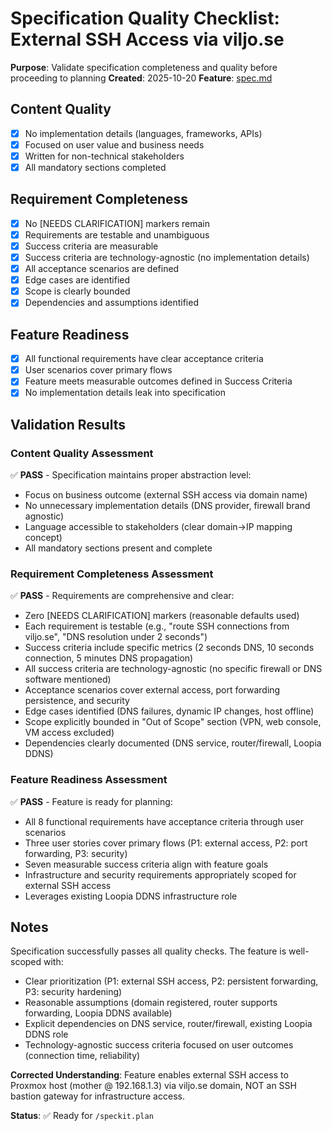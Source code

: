 # Specification Quality Checklist: External SSH Access via viljo.se

**Purpose**: Validate specification completeness and quality before proceeding to planning
**Created**: 2025-10-20
**Feature**: [spec.md](../spec.md)

## Content Quality

- [x] No implementation details (languages, frameworks, APIs)
- [x] Focused on user value and business needs
- [x] Written for non-technical stakeholders
- [x] All mandatory sections completed

## Requirement Completeness

- [x] No [NEEDS CLARIFICATION] markers remain
- [x] Requirements are testable and unambiguous
- [x] Success criteria are measurable
- [x] Success criteria are technology-agnostic (no implementation details)
- [x] All acceptance scenarios are defined
- [x] Edge cases are identified
- [x] Scope is clearly bounded
- [x] Dependencies and assumptions identified

## Feature Readiness

- [x] All functional requirements have clear acceptance criteria
- [x] User scenarios cover primary flows
- [x] Feature meets measurable outcomes defined in Success Criteria
- [x] No implementation details leak into specification

## Validation Results

### Content Quality Assessment
✅ **PASS** - Specification maintains proper abstraction level:
- Focus on business outcome (external SSH access via domain name)
- No unnecessary implementation details (DNS provider, firewall brand agnostic)
- Language accessible to stakeholders (clear domain→IP mapping concept)
- All mandatory sections present and complete

### Requirement Completeness Assessment
✅ **PASS** - Requirements are comprehensive and clear:
- Zero [NEEDS CLARIFICATION] markers (reasonable defaults used)
- Each requirement is testable (e.g., "route SSH connections from viljo.se", "DNS resolution under 2 seconds")
- Success criteria include specific metrics (2 seconds DNS, 10 seconds connection, 5 minutes DNS propagation)
- All success criteria are technology-agnostic (no specific firewall or DNS software mentioned)
- Acceptance scenarios cover external access, port forwarding persistence, and security
- Edge cases identified (DNS failures, dynamic IP changes, host offline)
- Scope explicitly bounded in "Out of Scope" section (VPN, web console, VM access excluded)
- Dependencies clearly documented (DNS service, router/firewall, Loopia DDNS)

### Feature Readiness Assessment
✅ **PASS** - Feature is ready for planning:
- All 8 functional requirements have acceptance criteria through user scenarios
- Three user stories cover primary flows (P1: external access, P2: port forwarding, P3: security)
- Seven measurable success criteria align with feature goals
- Infrastructure and security requirements appropriately scoped for external SSH access
- Leverages existing Loopia DDNS infrastructure role

## Notes

Specification successfully passes all quality checks. The feature is well-scoped with:
- Clear prioritization (P1: external SSH access, P2: persistent forwarding, P3: security hardening)
- Reasonable assumptions (domain registered, router supports forwarding, Loopia DDNS available)
- Explicit dependencies on DNS service, router/firewall, existing Loopia DDNS role
- Technology-agnostic success criteria focused on user outcomes (connection time, reliability)

**Corrected Understanding**: Feature enables external SSH access to Proxmox host (mother @ 192.168.1.3) via viljo.se domain, NOT an SSH bastion gateway for infrastructure access.

**Status**: ✅ Ready for `/speckit.plan`
